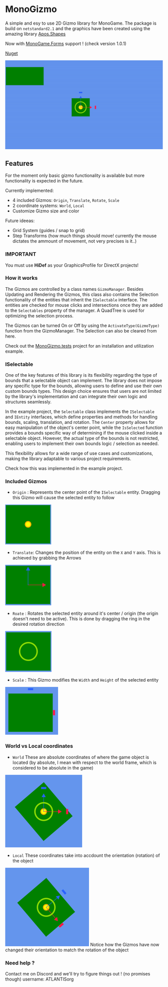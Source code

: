 # MonoGizmo
A simple and esy to use 2D Gizmo library for MonoGame. The package is build on `netstandard2.1` and the graphics have been created using the amazing library [Apos.Shapes](https://github.com/Apostolique/Apos.Shapes)

Now with [MonoGame.Forms](https://github.com/BlizzCrafter/MonoGame.Forms) support ! (check version 1.0.1)

[Nuget](https://www.nuget.org/packages/MonoGizmo/0.9.0)

![Demo](https://github.com/CuvinStefanCristian/MonoGizmo/blob/master/Resources/MonoGizmo-Demo.gif)

## Features
For the moment only basic gizmo functionality is available but more functionality is expected in the future.

Currently implemented:
- 4 included Gizmos: `Origin`, `Translate`, `Rotate`, `Scale`
- 2 coordinate systems: `World`, `Local`
- Customize Gizmo size and color

Future ideeas:
- Grid System (guides / snap to grid)
- Step Transforms (how much things should move! currently the mouse dictates the ammount of movement, not very precises is it..)

### IMPORTANT
You must use **HiDef** as your GraphicsProfile for DirectX projects! 

### How it works
The Gizmos are controlled by a class names `GizmoManager`. Besides Updating and Rendering the Gizmos, this class also contains the Selection functionality of the entities that inherit the `ISelectable` interface.
The entities are checked for mouse clicks and intersections once they are added to the `Selectables` property of the manager. A QuadTree is used for optimizing the selection process.

The Gizmos can be turned On or Off by using the `ActivateType(GizmoType)` function from the GizmoManager. The Selection can also be cleared from here.

Check out the [MonoGizmo.tests](https://github.com/CuvinStefanCristian/MonoGizmo/tree/master/MonoGizmo.Tests) project for an installation and utilization example.

### ISelectable
One of the key features of this library is its flexibility regarding the type of bounds that a selectable object can implement. The library does not impose any specific type for the bounds, allowing users to define and use their own custom bounds types. This design choice ensures that users are not limited by the library's implementation and can integrate their own logic and structures seamlessly.

In the example project, the `Selectable` class implements the `ISelectable` and `IEntity` interfaces, which define properties and methods for handling bounds, scaling, translation, and rotation. The `Center` property allows for easy manipulation of the object's center point, while the `IsSelected` function provides a bounds specific way of determining if the mouse clicked inside a selectable object. However, the actual type of the bounds is not restricted, enabling users to implement their own bounds logic / selection as needed.

This flexibility allows for a wide range of use cases and customizations, making the library adaptable to various project requirements.

Check how this was implemented in the example project.

### Included Gizmos
- `Origin` : Represents the center point of the `ISelectable` entity. Dragging this Gizmo will cause the selected entity to follow
<img src="https://github.com/CuvinStefanCristian/MonoGizmo/blob/master/Resources/Origin.png" />

- `Translate`: Changes the position of the entity on the `X` and `Y` axis. This is achieved by grabbing the Arrows
<img src="https://github.com/CuvinStefanCristian/MonoGizmo/blob/master/Resources/Translate.png" />

- `Roate` : Rotates the selected entity around it's center / origin (the origin doesn't need to be active). This is done by dragging the ring in the desired rotation direction
<img src="https://github.com/CuvinStefanCristian/MonoGizmo/blob/master/Resources/Rotate.png" />

- `Scale` : This Gizmo modifies the `Width` and `Height` of the selected entity
<img src="https://github.com/CuvinStefanCristian/MonoGizmo/blob/master/Resources/Scale.png" />

### World vs Local coordinates
- `World` These are absolute coordinates of where the game object is located (by absolute, I mean with respect to the world frame, which is considered to be absolute in the game)
<img src="https://github.com/CuvinStefanCristian/MonoGizmo/blob/master/Resources/WorldCoordinates.png" />

- `Local` These coordinates take into accdount the orientation (rotation) of the object
<img src="https://github.com/CuvinStefanCristian/MonoGizmo/blob/master/Resources/LocalCoordinates.png" />
Notice how the Gizmos have now changed their orientation to match the rotation of the object

### Need help ?
Contact me on Discord and we'll try to figure things out ! (no promises though) username:  ATLANTISorg
